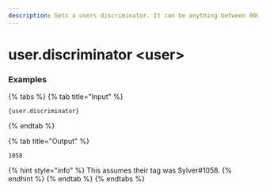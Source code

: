 ```yaml
---
description: Gets a users discriminator. It can be anything between 0001 - 9999
---
```


# user.discriminator &lt;user>

### Examples

{% tabs %}
{% tab title="Input" %}

```text
{user.discriminator}
```

{% endtab %}

{% tab title="Output" %}

```text
1058
```

{% hint style="info" %}
This assumes their tag was Sylver#1058.
{% endhint %}
{% endtab %}
{% endtabs %}
